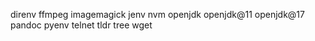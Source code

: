 direnv
ffmpeg
imagemagick
jenv
nvm
openjdk
openjdk@11
openjdk@17
pandoc
pyenv
telnet
tldr
tree
wget
